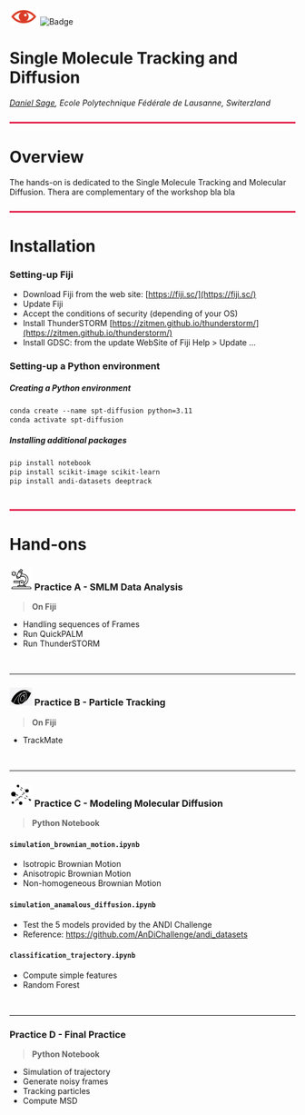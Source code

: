 
<img src="icons/icon.png" width="50"/> ![Badge](https://img.shields.io/badge/Workshop%20SMLMS%202025-FF1010?style=for-the-badge)
# Single Molecule Tracking and Diffusion

 *[Daniel Sage](mailto:daniel.sage@epfl.ch?subject=Single%20Molecule%20Tracking%20and%20Diffusion), Ecole Polytechnique Fédérale de Lausanne, Switerzland*

<img src="icons/red-line.svg" width="100%" height="3" alt="red divider">

# Overview
The hands-on is dedicated to the Single Molecule Tracking and Molecular Diffusion.
Thera are complementary of the workshop
bla bla

<img src="icons/red-line.svg" width="100%" height="3" alt="red divider">

# Installation

### Setting-up Fiji

- Download Fiji from the web site: [https://fiji.sc/](https://fiji.sc/)
- Update Fiji
- Accept the conditions of security (depending of your OS)
- Install ThunderSTORM [https://zitmen.github.io/thunderstorm/](https://zitmen.github.io/thunderstorm/)
- Install GDSC: from the update WebSite of Fiji Help > Update ...


### Setting-up a Python environment

##### Creating a Python environment
```
conda create --name spt-diffusion python=3.11
conda activate spt-diffusion
```
##### Installing additional packages
```
pip install notebook
pip install scikit-image scikit-learn
pip install andi-datasets deeptrack
```
<br>

<img src="icons/red-line.svg" width="100%" height="3" alt="red divider">

# Hand-ons


### <img src="icons/icon-data-analysis.png" width="40"/> Practice A - SMLM Data Analysis 

> **On Fiji**

- Handling sequences of Frames 
- Run QuickPALM
- Run ThunderSTORM
<br>
<hr>

### <img src="icons/icon-particle-tracking.png" width="40"/> Practice B - Particle Tracking

> **On Fiji**
- TrackMate

<br>
<hr>
 
### <img src="icons/icon-diffusions-models.png" width="40"/> Practice C - Modeling Molecular Diffusion

> **Python Notebook**

#### `simulation_brownian_motion.ipynb`
- Isotropic Brownian Motion
- Anisotropic Brownian Motion
- Non-homogeneous Brownian Motion

#### `simulation_anamalous_diffusion.ipynb`
- Test the 5 models provided by the ANDI Challenge
- Reference: https://github.com/AnDiChallenge/andi_datasets


#### `classification_trajectory.ipynb`
- Compute simple features
- Random Forest

<br>
<hr>



### Practice D - Final Practice

> **Python Notebook**

- Simulation of trajectory
- Generate noisy frames
- Tracking particles
- Compute MSD
